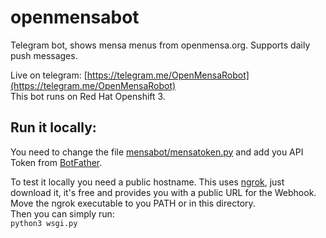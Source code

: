 # openmensabot
Telegram bot, shows mensa menus from openmensa.org. Supports daily push messages.  


Live on telegram: [https://telegram.me/OpenMensaRobot](https://telegram.me/OpenMensaRobot)  
This bot runs on Red Hat Openshift 3.

## Run it locally:
You need to change the file [mensabot/mensatoken.py](https://github.com/cvzi/openmensabot/blob/master/mensabot/mensatoken.py) 
and add you API Token from [BotFather](https://telegram.me/botfather).  

To test it locally you need a public hostname. This uses [ngrok](https://ngrok.com/), just download it, it's free and provides you
with a public URL for the Webhook.
Move the ngrok executable to you PATH or in this directory.  
Then you can simply run:  
`python3 wsgi.py`
